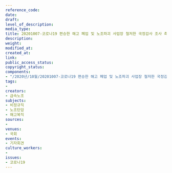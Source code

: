 ```yaml
---
reference_code: 
date: 
draft: 
level_of_description: 
media_type: 
title: 20201007-코로나19 편승한 해고 폐업 및 노조파괴 사업장 철저한 국정감사 조사 촉구 기자회견
description: 
weight: 
modified_at: 
created_at: 
link: 
public_access_status: 
copyright_status: 
components:
- "/2020년/10월/20201007-코로나19 편승한 해고 폐업 및 노조파괴 사업장 철저한 국정감사 조사 촉구 기자회견/_W5D0205.jpg"
tags:
- 
creators:
- 금속노조
subjects:
- 비정규직
- 노조탄압
- 해고복직
sources:
- 
venues:
- 국회
events:
- 기자회견
culture_workers:
- 
issues:
- 코로나19
---
```

